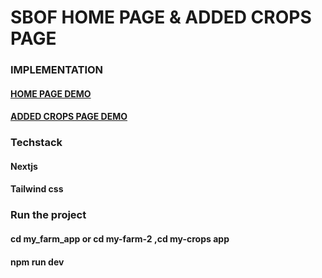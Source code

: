# SBOF HOME PAGE & ADDED CROPS PAGE

### IMPLEMENTATION
#### [HOME PAGE DEMO](https://www.loom.com/share/ff5d7e01fe7f47f6b6589fb0e34ad852?sid=8ca38a1b-c573-4729-924b-557201a04278)
#### [ADDED CROPS PAGE DEMO]()

### Techstack
#### Nextjs
#### Tailwind css

### Run the project
#### cd my_farm_app or cd my-farm-2 ,cd my-crops app
#### npm run dev


